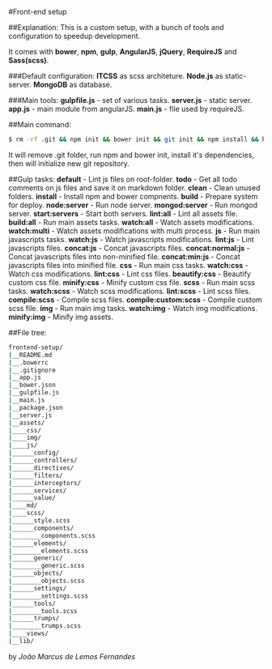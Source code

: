 #Front-end setup

##Explanation:
This is a custom setup, with a bunch of tools and configuration to speedup development.

It comes with **bower**, **npm**, **gulp**, **AngularJS**, **jQuery**, **RequireJS** and **Sass(scss)**.

###Default configuration:
**ITCSS** as scss architeture.
**Node.js** as static-server.
**MongoDB** as database.

###Main tools:
**gulpfile.js** - set of various tasks.
**server.js** - static server.
**app.js** - main module from angularJS.
**main.js** - file used by requireJS.

##Main command:
```bash
$ rm -rf .git && npm init && bower init && git init && npm install && bower install
```

It will remove .git folder, run npm and bower init, install it's dependencies, then will initialize new git repository.

##Gulp tasks:
**default** - Lint js files on root-folder.
**todo** - Get all todo comments on js files and save it on markdown folder.
**clean** - Clean unused folders.
**install** - Install npm and bower compnents.
**build** - Prepare system for deploy.
**node:server** - Run node server.
**mongod:server** - Run mongod server.
**start:servers** - Start both servers.
**lint:all** - Lint all assets file.
**build:all** - Run main assets tasks.
**watch:all** - Watch assets modifications.
**watch:multi** - Watch assets modifications with multi process.
**js** - Run main javascripts tasks.
**watch:js** - Watch javascripts modifications.
**lint:js** - Lint javascripts files.
**concat:js** - Concat javascripts files.
**concat:normal:js** - Concat javascripts files into non-minified file.
**concat:min:js** - Concat javascripts files into minified file.
**css** - Run main css tasks.
**watch:css** - Watch css modifications.
**lint:css** - Lint css files.
**beautify:css** - Beautify custom css file.
**minify:css** - Minify custom css file.
**scss** - Run main scss tasks.
**watch:scss** - Watch scss modifications.
**lint:scss** - Lint scss files.
**compile:scss** - Compile scss files.
**compile:custom:scss** - Compile custom scss file.
**img** - Run main img tasks.
**watch:img** - Watch img modifications.
**minify:img** - Minify img assets.


##File tree:
```bash
frontend-setup/
|__README.md
|__.bowerrc
|__.gitignore
|__app.js
|__bower.json
|__gulpfile.js
|__main.js
|__package.json
|__server.js
|__assets/
|____css/
|____img/
|____js/
|______config/
|______controllers/
|______directives/
|______filters/
|______interceptors/
|______services/
|______value/
|____md/
|____scss/
|______style.scss
|______components/
|________components.scss
|______elements/
|________elements.scss
|______generic/
|________generic.scss
|______objects/
|________objects.scss
|______settings/
|________settings.scss
|______tools/
|________tools.scss
|______trumps/
|________trumps.scss
|____views/
|__lib/
```

by *João Marcus de Lemos Fernandes*